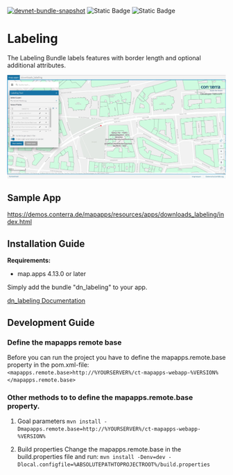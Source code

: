 [![devnet-bundle-snapshot](https://github.com/conterra/mapapps-bookmarks/actions/workflows/devnet-bundle-snapshot.yml/badge.svg)](https://github.com/conterra/mapapps-bookmarks/actions/workflows/devnet-bundle-snapshot.yml)
![Static Badge](https://img.shields.io/badge/requires_map.apps-4.13.0-e5e5e5?labelColor=%233E464F&logoColor=%23e5e5e5)
![Static Badge](https://img.shields.io/badge/tested_for_map.apps-4.17.0-%20?labelColor=%233E464F&color=%232FC050)
# Labeling

The Labeling Bundle labels features with border length and optional additional attributes.

![Screenshot App](https://github.com/conterra/mapapps-labeling/blob/main/screenshot.JPG)

## Sample App
https://demos.conterra.de/mapapps/resources/apps/downloads_labeling/index.html

## Installation Guide
**Requirements:**
- map.apps 4.13.0 or later

Simply add the bundle "dn_labeling" to your app.

[dn_labeling Documentation](https://github.com/conterra/mapapps-labeling/tree/main/src/main/js/bundles/dn_labeling)

## Development Guide
### Define the mapapps remote base
Before you can run the project you have to define the mapapps.remote.base property in the pom.xml-file:
`<mapapps.remote.base>http://%YOURSERVER%/ct-mapapps-webapp-%VERSION%</mapapps.remote.base>`

### Other methods to to define the mapapps.remote.base property.
1. Goal parameters
   `mvn install -Dmapapps.remote.base=http://%YOURSERVER%/ct-mapapps-webapp-%VERSION%`

2. Build properties
   Change the mapapps.remote.base in the build.properties file and run:
   `mvn install -Denv=dev -Dlocal.configfile=%ABSOLUTEPATHTOPROJECTROOT%/build.properties`
